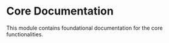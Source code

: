 # Core Documentation

This module contains foundational documentation for the core functionalities.
